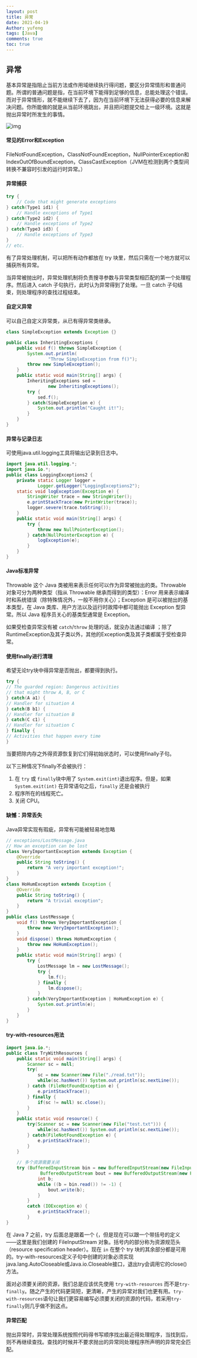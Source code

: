 ```yaml
---
layout: post
title: 异常
date: 2021-04-19
Author: yufeng 
tags: [Java]
comments: true
toc: true
---
```


## 异常

基本异常是指阻止当前方法或作用域继续执行得问题，要区分异常情形和普通问题。所谓的普通问题是指，在当前环境下能得到足够的信息，总能处理这个错误。而对于异常情形，就不能继续下去了，因为在当前环境下无法获得必要的信息来解决问题。你所能做的就是从当前环境跳出，并且把问题提交给上一级环境。这就是抛出异常时所发生的事情。

![img](https://camo.githubusercontent.com/17d2b543fcd5c80208deea27d941b41d7cb868da7172d6cf1e91722b34a86f0b/68747470733a2f2f67756964652d626c6f672d696d616765732e6f73732d636e2d7368656e7a68656e2e616c6979756e63732e636f6d2f323032302d31322f4a617661254535254243253832254535254238254238254537254231254242254535254231253832254536254143254131254537254242253933254536253945253834254535253942254245322e706e67)

#### 常见的Error和Exception

FileNotFoundException，ClassNotFoundException，NullPointerException和IndexOutOfBoundException，ClassCastException（JVM在检测到两个类型间转换不兼容时引发的运行时异常。）

#### 异常捕获

```java
try {
    // Code that might generate exceptions
} catch(Type1 id1) {
    // Handle exceptions of Type1
} catch(Type2 id2) {
    // Handle exceptions of Type2
} catch(Type3 id3) {
    // Handle exceptions of Type3
}
// etc.
```

有了异常处理机制，可以把所有动作都放在 try 块里，然后只需在一个地方就可以捕获所有异常。

当异常被抛出时，异常处理机制将负责搜寻参数与异常类型相匹配的第一个处理程序。然后进入 catch 子句执行，此时认为异常得到了处理。一旦 catch 子句结束，则处理程序的查找过程结束。

#### 自定义异常

可以自己自定义异常类，从已有得异常类继承。

```java
class SimpleException extends Exception {}

public class InheritingExceptions {
    public void f() throws SimpleException {
        System.out.println(
                "Throw SimpleException from f()");
        throw new SimpleException();
    }
    public static void main(String[] args) {
        InheritingExceptions sed =
                new InheritingExceptions();
        try {
            sed.f();
        } catch(SimpleException e) {
            System.out.println("Caught it!");
        }
    }
}
```

#### 异常与记录日志

可使用java.util.logging工具将输出记录到日志中。

```java
import java.util.logging.*;
import java.io.*;
public class LoggingExceptions2 {
    private static Logger logger =
            Logger.getLogger("LoggingExceptions2");
    static void logException(Exception e) {
        StringWriter trace = new StringWriter();
        e.printStackTrace(new PrintWriter(trace));
        logger.severe(trace.toString());
    }
    public static void main(String[] args) {
        try {
            throw new NullPointerException();
        } catch(NullPointerException e) {
            logException(e);
        }
    }
}
```

#### Java标准异常

Throwable 这个 Java 类被用来表示任何可以作为异常被抛出的类。Throwable 对象可分为两种类型（指从 Throwable 继承而得到的类型）：Error 用来表示编译时和系统错误（除特殊情况外，一般不用你关心）；Exception 是可以被抛出的基本类型，在 Java 类库、用户方法以及运行时故障中都可能抛出 Exception 型异常。所以 Java 程序员关心的基类型通常是 Exception。

如果受检查异常没有被 `catch`/`throw` 处理的话，就没办法通过编译 ；除了RuntimeException及其子类以外，其他的Exception类及其子类都属于受检查异常。

#### 使用finally进行清理

希望无论try块中得异常是否抛出，都要得到执行。

```java
try {
// The guarded region: Dangerous activities
// that might throw A, B, or C
} catch(A a1) {
// Handler for situation A
} catch(B b1) {
// Handler for situation B
} catch(C c1) {
// Handler for situation C
} finally {
// Activities that happen every time
}
```

当要把除内存之外得资源恢复到它们得初始状态时，可以使用finally子句。

以下三种情况下finally不会被执行：

1. 在 `try` 或 `finally`块中用了 `System.exit(int)`退出程序。但是，如果 `System.exit(int)` 在异常语句之后，`finally` 还是会被执行
2. 程序所在的线程死亡。
3. 关闭 CPU。

#### 缺憾：异常丢失

Java异常实现有瑕疵，异常有可能被轻易地忽略

```java
// exceptions/LostMessage.java
// How an exception can be lost
class VeryImportantException extends Exception {
    @Override
    public String toString() {
        return "A very important exception!";
    }
}
class HoHumException extends Exception {
    @Override
    public String toString() {
        return "A trivial exception";
    }
}
public class LostMessage {
    void f() throws VeryImportantException {
        throw new VeryImportantException();
    }
    void dispose() throws HoHumException {
        throw new HoHumException();
    }
    public static void main(String[] args) {
        try {
            LostMessage lm = new LostMessage();
            try {
                lm.f();
            } finally {
                lm.dispose();
            }
        } catch(VeryImportantException | HoHumException e) {
            System.out.println(e);
        }
    }
}
```

#### try-with-resources用法

```java
import java.io.*;
public class TryWithResources {
    public static void main(String[] args) {
        Scanner sc = null;
        try(
            sc = new Scanner(new File("./read.txt"));
            while(sc.hasNext()) System.out.println(sc.nextLine());
        ) catch (FileNotFoundException e) {
            e.printStackTrace();
        } finally {
            if(sc != null) sc.close();
        }
    }
    public static void resource() {
        try(Scanner sc = new Scanner(new File("test.txt"))) {
            while(sc.hasNext()) System.out.println(sc.nextLine());
        } catch(FileNotFoundException e) {
            e.printStackTrace();
        }
    }
    
    // 多个资源需要关闭
    try (BufferedInputStream bin = new BufferedInputStream(new FileInputStream(new File("test.txt")));
             BufferedOutputStream bout = new BufferedOutputStream(new FileOutputStream(new File("out.txt")))) {
            int b;
            while ((b = bin.read()) != -1) {
                bout.write(b);
            }
        }
        catch (IOException e) {
            e.printStackTrace();
        }
}
```

在 Java 7 之前，try 后面总是跟着一个 {，但是现在可以跟一个带括号的定义 ——这里是我们创建的 FileInputStream 对象。括号内的部分称为资源规范头（resource specification header）。现在 `in` 在整个 try 块的其余部分都是可用的。try-with-resources定义子句中创建的对象必须实现java.lang.AutoCloseable或Java.io.Closeable接口，退出try会调用它的close()方法。

面对必须要关闭的资源，我们总是应该优先使用 `try-with-resources` 而不是`try-finally`。随之产生的代码更简短，更清晰，产生的异常对我们也更有用。`try-with-resources`语句让我们更容易编写必须要关闭的资源的代码，若采用`try-finally`则几乎做不到这点。

#### 异常匹配

抛出异常时，异常处理系统按照代码得书写顺序找出最近得处理程序，当找到后，则不再继续查找。查找的时候并不要求抛出的异常同处理程序所声明的异常完全匹配。

